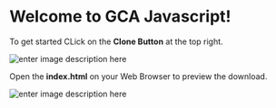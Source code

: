 # Welcome to GCA Javascript!

To get started CLick on the **Clone Button** at the top right.

![enter image description here](https://horpey.github.io/GCA-Javascript/assets/img/clone.png)

Open the **index.html** on your Web Browser to preview the download.

![enter image description here](https://horpey.github.io/GCA-Javascript/assets/img/preview.png)

